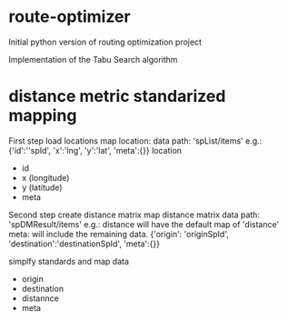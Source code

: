 # route-optimizer

Initial python version of routing optimization project

Implementation of the Tabu Search algorithm


# distance metric standarized mapping

First step load locations
map location:
data path: 'spList/items'
e.g.:
{'id':''spId', 'x':'lng', 'y':'lat', 'meta':{}}
location
- id
- x (longitude)
- y (latitude)
- meta

Second step create distance matrix
map distance matrix
data path: 'spDMResult/items'
e.g.: 
distance will have the default map of 'distance'
meta: will include the remaining data.
{'origin': 'originSpId', 'destination':'destinationSpId', 'meta':{}}

simplfy standards and map data
- origin
- destination
- distannce
- meta

